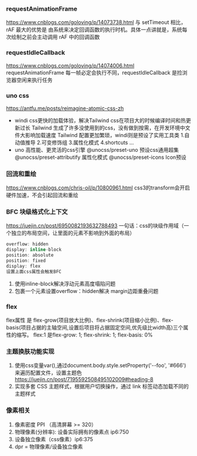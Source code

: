 ### requestAnimationFrame
https://www.cnblogs.com/goloving/p/14073738.html
与 setTimeout 相比，rAF 最大的优势是 由系统来决定回调函数的执行时机。具体一点讲就是，系统每次绘制之前会主动调用 rAF 中的回调函数

### requestIdleCallback
https://www.cnblogs.com/goloving/p/14074006.html
requestAnimationFrame 每一帧必定会执行不同，requestIdleCallback 是捡浏览器空闲来执行任务

### uno css
https://antfu.me/posts/reimagine-atomic-css-zh
- windi css更快的加载体验，解决Tailwind css在项目大的时候编译时间和热更新过长
  Tailwind 生成了许多没使用到的css，没有做到按需，在开发环境中文件大影响加载速度
  Tailwind 配置更加繁琐，windi则是预设了实用工具类
  1.自动值推导
  2.可变修饰组
  3.属性化模式
  4.shortcuts ...
- uno 高性能、更灵活的css引擎 
  @unocss/preset-uno 预设css通用超集
  @unocss/preset-attributify 属性化模式
  @unocss/preset-icons Icon预设
### 回流和重绘
https://www.cnblogs.com/chris-oil/p/10800961.html
css3的transform会开启硬件加速，不会引起回流和重绘

### BFC 块级格式化上下文
https://juejin.cn/post/6950082193632788493
一句话：css的块级作用域（一个独立的布局空间，让里面的元素不影响到外面的布局）
``` c
overflow: hidden
display: inline-block
position: absolute
position: fixed 
display: flex
设置上面css属性会触发BFC
```
1. 使用inline-block解决浮动元素高度塌陷问题
2. 包裹一个元素设置overflow：hidden解决 margin边距重叠问题
   
### flex
flex属性 是 flex-grow(项目放大比例)、flex-shrink(项目缩小比例)、flex-basis(项目占据的主轴空间,设置后项目将占据固定空间,优先级比width高)三个属性的缩写。
flex:1 是flex-grow: 1; flex-shrink: 1; flex-basis: 0%
   
### 主题换肤功能实现
1. 使用css变量var(),通过document.body.style.setProperty('--foo', '#666')
来遍历配置文件，设置主题色
https://juejin.cn/post/7195592508495102009#heading-8
2. 实现多套 CSS 主题样式，根据用户切换操作，通过 link 标签动态加载不同的主题样式
   
### 像素相关
1. 像素密度 PPI （高清屏幕 >= 320）
2. 物理像素(分辨率): 设备实际拥有的像素点 ip6:750
3. 设备独立像素（css像素）ip6:375
4. dpr = 物理像素/设备独立像素